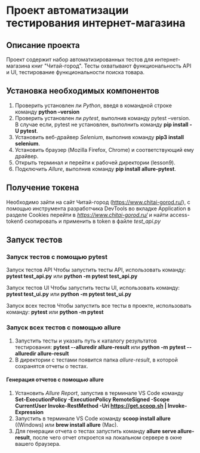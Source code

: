 # Проект автоматизации тестирования интернет-магазина
## Описание проекта
Проект содержит набор автоматизированных тестов для интернет-магазина книг "Читай-город". 
Тесты охватывают функциональность API и UI, тестирование функциональности поиска товара.

## Установка необходимых компонентов
1)	Проверить установлен ли  _Python_, введя в командной строке  команду **python –version**
2)	Проверить установлен ли _pytest_, выполнив команду pytest –version. В случае если, pytest не установлен,  выполнить команду **pip install -U pytest**.
3)	Установить веб-драйвер _Selenium_, выполнив команду **pip3 install selenium**.
4)	Установить браузер (Mozilla Firefox, Chrome) и соответствующий ему драйвер.
5)	Открыть терминал и перейти к рабочей директории (lesson9).
6)	Подключить _Allure_, выполнив команду **pip install allure-pytest**.

## Получение токена
Необходимо зайти на сайт Читай-город (https://www.chitai-gorod.ru/), с помощью инструмента разработчика DevTools во вкладке Application в разделе Cookies перейти в _https://www.chitai-gorod.ru/_ и найти access-tokenб скопировать и применить в token в  файле _test_api.py_ 

## Запуск тестов
### Запуск тестов с помощью pytest
Запуск тестов API
Чтобы запустить тесты API, использовать команду: **pytest test_api.py** или **python -m pytest test_api.py** 

Запуск тестов UI
Чтобы запустить тесты UI, использовать команду: **pytest test_ui.py** или **python -m pytest test_ui.py**

Запуск всех тестов
Чтобы запустить все тесты в проекте, использовать команду: **pytest** или **python -m pytest** 
	
### Запуск всех тестов с помощью allure
1)	Запустить тесты и указать путь к каталогу результатов тестирования: **pytest --alluredir allure-result** или **python -m pytest --alluredir allure-result**
2)	В директории с тестами появится папка _allure-result_, в которой сохранятся отчеты о тестах.
   
#### Генерация отчетов  с помощью allure
1)	Установить _Allure Report_, запустив в терминале VS Code команду **Set-ExecutionPolicy -ExecutionPolicy RemoteSigned -Scope CurrentUser Invoke-RestMethod -Uri https://get.scoop.sh | Invoke-Expression**
2)	Запустить в терминале VS Code команду **scoop install allure** ((Windows) или **brew install allure** (Mac).
3)	Для генерации отчета о тестах запустить команду **allure serve allure-result**, после чего отчет откроется на локальном сервере в окне вашего браузера. 




